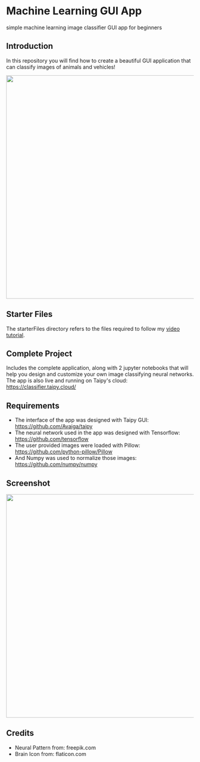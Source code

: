 # Machine Learning GUI App
simple machine learning image classifier GUI app for beginners

## Introduction

In this repository you will find how to create a beautiful GUI application that can classify images of animals and vehicles!

<img src="https://github.com/MariyaSha/ml_gui_app/assets/32107652/4925650b-9ee5-4b55-ab7c-415b772762c1" width=600px>

## Starter Files

The starterFiles directory refers to the files required to follow my <a href="https://youtu.be/QYreI8wXGwE" target="_blank">video tutorial</a>.

## Complete Project

Includes the complete application, along with 2 jupyter notebooks that will help you design and customize your own image classifying neural networks.
<br>
The app is also live and running on Taipy's cloud: https://classifier.taipy.cloud/

## Requirements
- The interface of the app was designed with Taipy GUI: https://github.com/Avaiga/taipy
- The neural network used in the app was designed with Tensorflow: https://github.com/tensorflow
- The user provided images were loaded with Pillow: https://github.com/python-pillow/Pillow
- And Numpy was used to normalize those images: https://github.com/numpy/numpy

## Screenshot

<img src="https://raw.githubusercontent.com/MariyaSha/ml_gui_app/main/finishedProject/wireframe.png" width=600px>

## Credits

- Neural Pattern from: freepik.com
- Brain Icon from: flaticon.com
